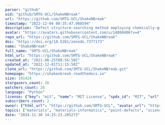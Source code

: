 ```yaml
---
parser: "github"
uid: "github/SMTG-UCL/ShakeNBreak"
url: "https://github.com/SMTG-UCL/ShakeNBreak"
timestamp: "2022-12-04 00:35:47.908594"
description: "Defect structure-searching method employing chemically-guided bond distortions to locate ground-state and metastable structures of point defects in solid materials."
avatar: "https://avatars.githubusercontent.com/u/14860406?v=4"
repo_url: "https://github.com/SMTG-UCL/ShakeNBreak"
doi: "https://doi.org/10.5281/zenodo.7377173"
name: "ShakeNBreak"
full_name: "SMTG-UCL/ShakeNBreak"
html_url: "https://github.com/SMTG-UCL/ShakeNBreak"
created_at: "2021-08-25T08:56:50Z"
updated_at: "2022-12-01T11:15:58Z"
clone_url: "https://github.com/SMTG-UCL/ShakeNBreak.git"
homepage: "https://shakenbreak.readthedocs.io"
size: 101424
stargazers_count: 26
watchers_count: 26
language: "Python"
license: {"key": "mit", "name": "MIT License", "spdx_id": "MIT", "url": "https://api.github.com/licenses/mit", "node_id": "MDc6TGljZW5zZTEz"}
subscribers_count: 2
owner: {"html_url": "https://github.com/SMTG-UCL", "avatar_url": "https://avatars.githubusercontent.com/u/14860406?v=4", "login": "SMTG-UCL", "type": "Organization"}
topics: ["materials", "materials-informatics", "point-defects", "science", "computational-chemistry", "pymatgen", "python3", "symmetry-breaking", "structure-searching", "vasp", "distortions", "ab-initio", "dft", "materials-design", "semiconductors"]
date: "2024-11-30 14:25:23.205273"
---
```

